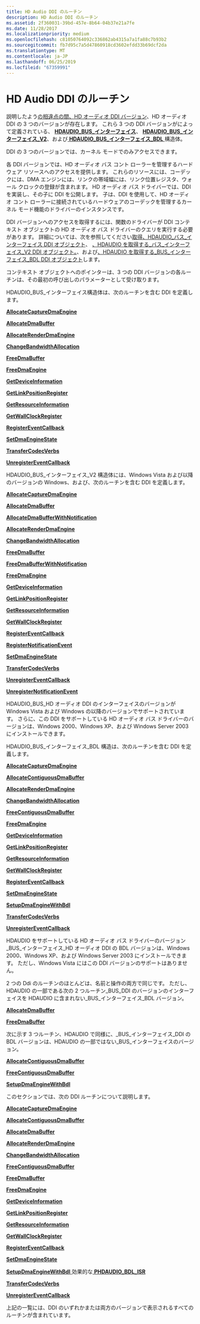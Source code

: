 ```yaml
---
title: HD Audio DDI のルーチン
description: HD Audio DDI のルーチン
ms.assetid: 2f360031-39bd-457e-8b64-04b37e21a7fe
ms.date: 11/28/2017
ms.localizationpriority: medium
ms.openlocfilehash: c81050764092c336862ab4315a7a1fa88c7b93b2
ms.sourcegitcommit: fb7d95c7a5d47860918cd3602efdd33b69dcf2da
ms.translationtype: MT
ms.contentlocale: ja-JP
ms.lasthandoff: 06/25/2019
ms.locfileid: "67359991"
---
```

# <a name="hd-audio-ddi-routines"></a>HD Audio DDI のルーチン


説明したよう[の相違点の間、HD オーディオ DDI バージョン](https://docs.microsoft.com/windows-hardware/drivers/audio/differences-between-the-hd-audio-ddi-versions)、HD オーディオ DDI の 3 つのバージョンが存在します。 これら 3 つの DDI バージョンがによって定義されている、 [ **HDAUDIO\_BUS\_インターフェイス**](https://docs.microsoft.com/windows-hardware/drivers/ddi/content/hdaudio/ns-hdaudio-_hdaudio_bus_interface)、 [ **HDAUDIO\_BUS\_インターフェイス\_V2**](https://docs.microsoft.com/windows-hardware/drivers/ddi/content/hdaudio/ns-hdaudio-_hdaudio_bus_interface_v2)、および[ **HDAUDIO\_BUS\_インターフェイス\_BDL** ](https://docs.microsoft.com/windows-hardware/drivers/ddi/content/hdaudio/ns-hdaudio-_hdaudio_bus_interface_bdl)構造体。

DDI の 3 つのバージョンでは、カーネル モードでのみアクセスできます。

各 DDI バージョンでは、HD オーディオ バス コント ローラーを管理するハードウェア リソースへのアクセスを提供します。 これらのリソースには、コーデックには、DMA エンジンには、リンクの帯域幅には、リンク位置レジスタ、ウォール クロックの登録が含まれます。 HD オーディオ バス ドライバーでは、DDI を実装し、その子に DDI を公開します。 子は、DDI を使用して、HD オーディオ コント ローラーに接続されているハードウェアのコーデックを管理するカーネル モード機能のドライバーのインスタンスです。

DDI バージョンへのアクセスを取得するには、関数のドライバーが DDI コンテキスト オブジェクトの HD オーディオ バス ドライバーのクエリを実行する必要があります。 詳細については、次を参照してください[取得、HDAUDIO\_バス\_インターフェイス DDI オブジェクト](https://docs.microsoft.com/windows-hardware/drivers/audio/obtaining-an-hdaudio-bus-interface-ddi-object)、 [、HDAUDIO を取得する\_バス\_インターフェイス\_V2 DDI オブジェクト。](https://docs.microsoft.com/windows-hardware/drivers/audio/obtaining-an-hdaudio-bus-interface-v2-ddi-object)、および[、HDAUDIO を取得する\_BUS\_インターフェイス\_BDL DDI オブジェクト](https://docs.microsoft.com/windows-hardware/drivers/audio/obtaining-an-hdaudio-bus-interface-bdl-ddi-object)します。

コンテキスト オブジェクトへのポインターは、3 つの DDI バージョンの各ルーチンは、その最初の呼び出しのパラメーターとして受け取ります。

HDAUDIO\_BUS\_インターフェイス構造体は、次のルーチンを含む DDI を定義します。

[**AllocateCaptureDmaEngine**](https://docs.microsoft.com/windows-hardware/drivers/ddi/content/hdaudio/nc-hdaudio-pallocate_capture_dma_engine)

[**AllocateDmaBuffer**](https://docs.microsoft.com/windows-hardware/drivers/ddi/content/hdaudio/nc-hdaudio-pallocate_dma_buffer)

[**AllocateRenderDmaEngine**](https://docs.microsoft.com/windows-hardware/drivers/ddi/content/hdaudio/nc-hdaudio-pallocate_render_dma_engine)

[**ChangeBandwidthAllocation**](https://docs.microsoft.com/windows-hardware/drivers/ddi/content/hdaudio/nc-hdaudio-pchange_bandwidth_allocation)

[**FreeDmaBuffer**](https://docs.microsoft.com/windows-hardware/drivers/ddi/content/hdaudio/nc-hdaudio-pfree_dma_buffer)

[**FreeDmaEngine**](https://docs.microsoft.com/windows-hardware/drivers/ddi/content/hdaudio/nc-hdaudio-pfree_dma_engine)

[**GetDeviceInformation**](https://docs.microsoft.com/windows-hardware/drivers/ddi/content/hdaudio/nc-hdaudio-pget_device_information)

[**GetLinkPositionRegister**](https://docs.microsoft.com/windows-hardware/drivers/ddi/content/hdaudio/nc-hdaudio-pget_link_position_register)

[**GetResourceInformation**](https://docs.microsoft.com/windows-hardware/drivers/ddi/content/hdaudio/nc-hdaudio-pget_resource_information)

[**GetWallClockRegister**](https://docs.microsoft.com/windows-hardware/drivers/ddi/content/hdaudio/nc-hdaudio-pget_wall_clock_register)

[**RegisterEventCallback**](https://docs.microsoft.com/windows-hardware/drivers/ddi/content/hdaudio/nc-hdaudio-pregister_event_callback)

[**SetDmaEngineState**](https://docs.microsoft.com/windows-hardware/drivers/ddi/content/hdaudio/nc-hdaudio-pset_dma_engine_state)

[**TransferCodecVerbs**](https://docs.microsoft.com/windows-hardware/drivers/ddi/content/hdaudio/nc-hdaudio-ptransfer_codec_verbs)

[**UnregisterEventCallback**](https://docs.microsoft.com/windows-hardware/drivers/ddi/content/hdaudio/nc-hdaudio-punregister_event_callback)

HDAUDIO\_BUS\_インターフェイス\_V2 構造体には、Windows Vista および以降のバージョンの Windows、および、次のルーチンを含む DDI を定義します。

[**AllocateCaptureDmaEngine**](https://docs.microsoft.com/windows-hardware/drivers/ddi/content/hdaudio/nc-hdaudio-pallocate_capture_dma_engine)

[**AllocateDmaBuffer**](https://docs.microsoft.com/windows-hardware/drivers/ddi/content/hdaudio/nc-hdaudio-pallocate_dma_buffer)

[**AllocateDmaBufferWithNotification**](https://docs.microsoft.com/windows-hardware/drivers/ddi/content/hdaudio/nc-hdaudio-pallocate_dma_buffer_with_notification)

[**AllocateRenderDmaEngine**](https://docs.microsoft.com/windows-hardware/drivers/ddi/content/hdaudio/nc-hdaudio-pallocate_render_dma_engine)

[**ChangeBandwidthAllocation**](https://docs.microsoft.com/windows-hardware/drivers/ddi/content/hdaudio/nc-hdaudio-pchange_bandwidth_allocation)

[**FreeDmaBuffer**](https://docs.microsoft.com/windows-hardware/drivers/ddi/content/hdaudio/nc-hdaudio-pfree_dma_buffer)

[**FreeDmaBufferWithNotification**](https://docs.microsoft.com/windows-hardware/drivers/ddi/content/hdaudio/nc-hdaudio-pfree_dma_buffer_with_notification)

[**FreeDmaEngine**](https://docs.microsoft.com/windows-hardware/drivers/ddi/content/hdaudio/nc-hdaudio-pfree_dma_engine)

[**GetDeviceInformation**](https://docs.microsoft.com/windows-hardware/drivers/ddi/content/hdaudio/nc-hdaudio-pget_device_information)

[**GetLinkPositionRegister**](https://docs.microsoft.com/windows-hardware/drivers/ddi/content/hdaudio/nc-hdaudio-pget_link_position_register)

[**GetResourceInformation**](https://docs.microsoft.com/windows-hardware/drivers/ddi/content/hdaudio/nc-hdaudio-pget_resource_information)

[**GetWallClockRegister**](https://docs.microsoft.com/windows-hardware/drivers/ddi/content/hdaudio/nc-hdaudio-pget_wall_clock_register)

[**RegisterEventCallback**](https://docs.microsoft.com/windows-hardware/drivers/ddi/content/hdaudio/nc-hdaudio-pregister_event_callback)

[**RegisterNotificationEvent**](https://docs.microsoft.com/windows-hardware/drivers/ddi/content/hdaudio/nc-hdaudio-pregister_notification_event)

[**SetDmaEngineState**](https://docs.microsoft.com/windows-hardware/drivers/ddi/content/hdaudio/nc-hdaudio-pset_dma_engine_state)

[**TransferCodecVerbs**](https://docs.microsoft.com/windows-hardware/drivers/ddi/content/hdaudio/nc-hdaudio-ptransfer_codec_verbs)

[**UnregisterEventCallback**](https://docs.microsoft.com/windows-hardware/drivers/ddi/content/hdaudio/nc-hdaudio-punregister_event_callback)

[**UnregisterNotificationEvent**](https://docs.microsoft.com/windows-hardware/drivers/ddi/content/hdaudio/nc-hdaudio-punregister_notification_event)

HDAUDIO\_BUS\_HD オーディオ DDI のインターフェイスのバージョンが Windows Vista および Windows の以降のバージョンでサポートされています。 さらに、この DDI をサポートしている HD オーディオ バス ドライバーのバージョンは、Windows 2000、Windows XP、および Windows Server 2003 にインストールできます。

HDAUDIO\_BUS\_インターフェイス\_BDL 構造は、次のルーチンを含む DDI を定義します。

[**AllocateCaptureDmaEngine**](https://docs.microsoft.com/windows-hardware/drivers/ddi/content/hdaudio/nc-hdaudio-pallocate_capture_dma_engine)

[**AllocateContiguousDmaBuffer**](https://docs.microsoft.com/windows-hardware/drivers/ddi/content/hdaudio/nc-hdaudio-pallocate_contiguous_dma_buffer)

[**AllocateRenderDmaEngine**](https://docs.microsoft.com/windows-hardware/drivers/ddi/content/hdaudio/nc-hdaudio-pallocate_render_dma_engine)

[**ChangeBandwidthAllocation**](https://docs.microsoft.com/windows-hardware/drivers/ddi/content/hdaudio/nc-hdaudio-pchange_bandwidth_allocation)

[**FreeContiguousDmaBuffer**](https://docs.microsoft.com/windows-hardware/drivers/ddi/content/hdaudio/nc-hdaudio-pfree_contiguous_dma_buffer)

[**FreeDmaEngine**](https://docs.microsoft.com/windows-hardware/drivers/ddi/content/hdaudio/nc-hdaudio-pfree_dma_engine)

[**GetDeviceInformation**](https://docs.microsoft.com/windows-hardware/drivers/ddi/content/hdaudio/nc-hdaudio-pget_device_information)

[**GetLinkPositionRegister**](https://docs.microsoft.com/windows-hardware/drivers/ddi/content/hdaudio/nc-hdaudio-pget_link_position_register)

[**GetResourceInformation**](https://docs.microsoft.com/windows-hardware/drivers/ddi/content/hdaudio/nc-hdaudio-pget_resource_information)

[**GetWallClockRegister**](https://docs.microsoft.com/windows-hardware/drivers/ddi/content/hdaudio/nc-hdaudio-pget_wall_clock_register)

[**RegisterEventCallback**](https://docs.microsoft.com/windows-hardware/drivers/ddi/content/hdaudio/nc-hdaudio-pregister_event_callback)

[**SetDmaEngineState**](https://docs.microsoft.com/windows-hardware/drivers/ddi/content/hdaudio/nc-hdaudio-pset_dma_engine_state)

[**SetupDmaEngineWithBdl**](https://docs.microsoft.com/windows-hardware/drivers/ddi/content/hdaudio/nc-hdaudio-psetup_dma_engine_with_bdl)

[**TransferCodecVerbs**](https://docs.microsoft.com/windows-hardware/drivers/ddi/content/hdaudio/nc-hdaudio-ptransfer_codec_verbs)

[**UnregisterEventCallback**](https://docs.microsoft.com/windows-hardware/drivers/ddi/content/hdaudio/nc-hdaudio-punregister_event_callback)

HDAUDIO をサポートしている HD オーディオ バス ドライバーのバージョン\_BUS\_インターフェイス\_HD オーディオ DDI の BDL バージョンは、Windows 2000、Windows XP、および Windows Server 2003 にインストールできます。 ただし、Windows Vista にはこの DDI バージョンのサポートはありません。

2 つの Ddi のルーチンのほとんどは、名前と操作の両方で同じです。 ただし、HDAUDIO の一部である次の 2 つルーチン\_BUS\_DDI のバージョンのインターフェイスを HDAUDIO に含まれない\_BUS\_インターフェイス\_BDL バージョン。

[**AllocateDmaBuffer**](https://docs.microsoft.com/windows-hardware/drivers/ddi/content/hdaudio/nc-hdaudio-pallocate_dma_buffer)

[**FreeDmaBuffer**](https://docs.microsoft.com/windows-hardware/drivers/ddi/content/hdaudio/nc-hdaudio-pfree_dma_buffer)

次に示す 3 つルーチン、HDAUDIO で同様に、\_BUS\_インターフェイス\_DDI の BDL バージョンは、HDAUDIO の一部ではない\_BUS\_インターフェイスのバージョン。

[**AllocateContiguousDmaBuffer**](https://docs.microsoft.com/windows-hardware/drivers/ddi/content/hdaudio/nc-hdaudio-pallocate_contiguous_dma_buffer)

[**FreeContiguousDmaBuffer**](https://docs.microsoft.com/windows-hardware/drivers/ddi/content/hdaudio/nc-hdaudio-pfree_contiguous_dma_buffer)

[**SetupDmaEngineWithBdl**](https://docs.microsoft.com/windows-hardware/drivers/ddi/content/hdaudio/nc-hdaudio-psetup_dma_engine_with_bdl)

このセクションでは、次の DDI ルーチンについて説明します。

[**AllocateCaptureDmaEngine**](https://docs.microsoft.com/windows-hardware/drivers/ddi/content/hdaudio/nc-hdaudio-pallocate_capture_dma_engine)

[**AllocateContiguousDmaBuffer**](https://docs.microsoft.com/windows-hardware/drivers/ddi/content/hdaudio/nc-hdaudio-pallocate_contiguous_dma_buffer)

[**AllocateDmaBuffer**](https://docs.microsoft.com/windows-hardware/drivers/ddi/content/hdaudio/nc-hdaudio-pallocate_dma_buffer)

[**AllocateRenderDmaEngine**](https://docs.microsoft.com/windows-hardware/drivers/ddi/content/hdaudio/nc-hdaudio-pallocate_render_dma_engine)

[**ChangeBandwidthAllocation**](https://docs.microsoft.com/windows-hardware/drivers/ddi/content/hdaudio/nc-hdaudio-pchange_bandwidth_allocation)

[**FreeContiguousDmaBuffer**](https://docs.microsoft.com/windows-hardware/drivers/ddi/content/hdaudio/nc-hdaudio-pfree_contiguous_dma_buffer)

[**FreeDmaBuffer**](https://docs.microsoft.com/windows-hardware/drivers/ddi/content/hdaudio/nc-hdaudio-pfree_dma_buffer)

[**FreeDmaEngine**](https://docs.microsoft.com/windows-hardware/drivers/ddi/content/hdaudio/nc-hdaudio-pfree_dma_engine)

[**GetDeviceInformation**](https://docs.microsoft.com/windows-hardware/drivers/ddi/content/hdaudio/nc-hdaudio-pget_device_information)

[**GetLinkPositionRegister**](https://docs.microsoft.com/windows-hardware/drivers/ddi/content/hdaudio/nc-hdaudio-pget_link_position_register)

[**GetResourceInformation**](https://docs.microsoft.com/windows-hardware/drivers/ddi/content/hdaudio/nc-hdaudio-pget_resource_information)

[**GetWallClockRegister**](https://docs.microsoft.com/windows-hardware/drivers/ddi/content/hdaudio/nc-hdaudio-pget_wall_clock_register)

[**RegisterEventCallback**](https://docs.microsoft.com/windows-hardware/drivers/ddi/content/hdaudio/nc-hdaudio-pregister_event_callback)

[**SetDmaEngineState**](https://docs.microsoft.com/windows-hardware/drivers/ddi/content/hdaudio/nc-hdaudio-pset_dma_engine_state)

[**SetupDmaEngineWithBdl** ](https://docs.microsoft.com/windows-hardware/drivers/ddi/content/hdaudio/nc-hdaudio-psetup_dma_engine_with_bdl)効果的な[ **PHDAUDIO\_BDL\_ISR**](https://docs.microsoft.com/windows-hardware/drivers/ddi/content/hdaudio/nc-hdaudio-phdaudio_bdl_isr)

[**TransferCodecVerbs**](https://docs.microsoft.com/windows-hardware/drivers/ddi/content/hdaudio/nc-hdaudio-ptransfer_codec_verbs)

[**UnregisterEventCallback**](https://docs.microsoft.com/windows-hardware/drivers/ddi/content/hdaudio/nc-hdaudio-punregister_event_callback)

上記の一覧には、DDI のいずれかまたは両方のバージョンで表示されるすべてのルーチンが含まれています。

 

 





